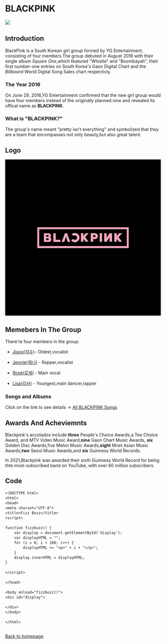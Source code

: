  #  BLACKPINK
 
 ![](https://static.wikia.nocookie.net/ladygaga/images/9/9a/Blackpink.jpg/revision/latest?cb=20200422160824)
 
 ## Introduction
 BlackPink is a South Korean girl group formed by YG Entertainment, consisting of four members.The group 
 debuted in August 2016 with their single album _Square One_,which featured "Whistle" and "Boombayah", 
 their first number-one entries on South Korea's Gaon Digital Chart and the _Billboard_ World Digital
 Song Sales chart respectivly. 
 
 ### The Year 2016 
 On June 29, 2016,YG Entertainment confirmed that the new girl group would have four members instead
 of the originally planned nine and revealed its offical name as **BLACKPINK**.
 
 ### What is "BLACKPINK?" 
 The group's name meant "pretty isn't everything" and symbolized that they are a team that encompasses not only beauty,but also great talent. 
 
 ## Logo 
 
 ![](https://github.com/AngelS28/AngelS28/blob/main/image/blackPink_logo.jpeg)
 
 ## Memebers In The Group 
 There're four members in the group: 
* [Jisoo(지수)](https://github.com/AngelS28/AngelS28/blob/main/aboutJisoo.md)- Oldest,vocalist

* [Jennie(제니)](https://github.com/AngelS28/AngelS28/blob/main/aboutJennie.md) - Rapper,vocalist

* [Rosé(로제)](https://github.com/AngelS28/AngelS28/blob/main/about%20Ros%C3%A9.md) - Main vocal

* [Lisa(리사)](https://github.com/AngelS28/AngelS28/blob/main/aboutLisa.md) - Youngest,main dancer,rapper 

### Songs and Albums 

Click on the link to see details -> [All BLACKPINK Songs](https://www.hypable.com/blackpink-song-album-complete-guide/)

## Awards And Acheviemnts 
Blackpink's accolados include **three** People's Choice Awards,a Tee Choice Award, and MTV Video Music Award,**nine** Gaon Chart Music Awards, **six** Golden Disc Awards,five Melon Music Awards,**eight** Mnet Asian Music Awards,**two** Seoul Music Awards,and **six** Guinness World Records.

In 2021,Blackpink was awarded their sixth Guinness World Record for being thte most-subscribed band on YouTube, with over 60 million subscribers. 





## Code

```
<!DOCTYPE html>
<html>
<head>
<meta charset="UTF-8">
<title>Fizz Buzz</title>
<script>

function fizzbuzz() {
	var display = document.getElementById('display');
	var displayHTML = "";
	for (i = 0; i < 100; i++) {
		displayHTML += "<p>" + i + "</p>";
	}
	display.innerHTML = displayHTML;
}

</script>

</head>

<body onload="fizzbuzz()">
<div id="display">

</div>
</body>

</html>
 
```
[Back to homepage](https://github.com/AngelS28/AngelS28/edit/main/README.md)

